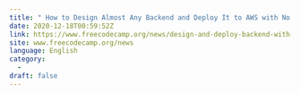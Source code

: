 ```yaml
---
title: " How to Design Almost Any Backend and Deploy It to AWS with No Code "
date: 2020-12-18T00:59:52Z
link: https://www.freecodecamp.org/news/design-and-deploy-backend-with-amplify-sandbox/?utm_medium=RSS&utm_source=news.12bit.vn
site: www.freecodecamp.org/news
language: English
category:
  -   
draft: false
---
```


